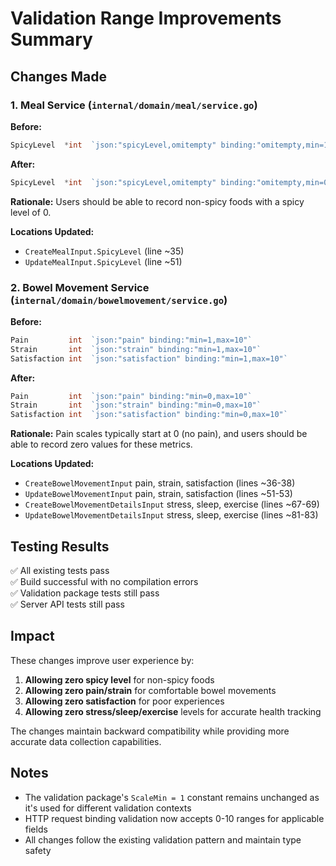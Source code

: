 # Validation Range Improvements Summary

## Changes Made

### 1. Meal Service (`internal/domain/meal/service.go`)

**Before:**

```go
SpicyLevel  *int  `json:"spicyLevel,omitempty" binding:"omitempty,min=1,max=10"`
```

**After:**

```go
SpicyLevel  *int  `json:"spicyLevel,omitempty" binding:"omitempty,min=0,max=10"`
```

**Rationale:** Users should be able to record non-spicy foods with a spicy level of 0.

**Locations Updated:**

- `CreateMealInput.SpicyLevel` (line ~35)
- `UpdateMealInput.SpicyLevel` (line ~51)

### 2. Bowel Movement Service (`internal/domain/bowelmovement/service.go`)

**Before:**

```go
Pain         int  `json:"pain" binding:"min=1,max=10"`
Strain       int  `json:"strain" binding:"min=1,max=10"`
Satisfaction int  `json:"satisfaction" binding:"min=1,max=10"`
```

**After:**

```go
Pain         int  `json:"pain" binding:"min=0,max=10"`
Strain       int  `json:"strain" binding:"min=0,max=10"`
Satisfaction int  `json:"satisfaction" binding:"min=0,max=10"`
```

**Rationale:** Pain scales typically start at 0 (no pain), and users should be able to record zero values for these metrics.

**Locations Updated:**

- `CreateBowelMovementInput` pain, strain, satisfaction (lines ~36-38)
- `UpdateBowelMovementInput` pain, strain, satisfaction (lines ~51-53)
- `CreateBowelMovementDetailsInput` stress, sleep, exercise (lines ~67-69)
- `UpdateBowelMovementDetailsInput` stress, sleep, exercise (lines ~81-83)

## Testing Results

✅ All existing tests pass  
✅ Build successful with no compilation errors  
✅ Validation package tests still pass  
✅ Server API tests still pass

## Impact

These changes improve user experience by:

1. **Allowing zero spicy level** for non-spicy foods
2. **Allowing zero pain/strain** for comfortable bowel movements
3. **Allowing zero satisfaction** for poor experiences
4. **Allowing zero stress/sleep/exercise** levels for accurate health tracking

The changes maintain backward compatibility while providing more accurate data collection capabilities.

## Notes

- The validation package's `ScaleMin = 1` constant remains unchanged as it's used for different validation contexts
- HTTP request binding validation now accepts 0-10 ranges for applicable fields
- All changes follow the existing validation pattern and maintain type safety
